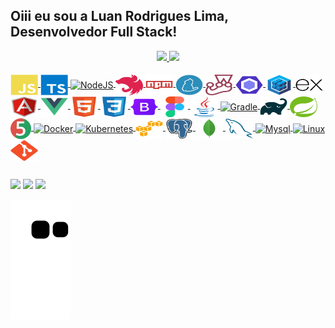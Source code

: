## Oiii eu sou a Luan Rodrigues Lima, Desenvolvedor Full Stack!
<div align="center" sle="margin-top: 2px"y
 >
  <a href="https://github.com/LuanRLima">
  <img height="180em" src="https://github-readme-stats.vercel.app/api?username=LuanRLima&show_icons=true&theme=dracula&include_all_commits=true&count_private=true"/>
  <img height="180em" src="https://github-readme-stats.vercel.app/api/top-langs/?username=LuanRLima&layout=compact&langs_count=7&theme=dracula"/>
</div>
<div style="display: inline_block"><br>
  <img align="center" style="margin-top: 2px"    alt="Luan-JS" height="33" width="44" src="https://raw.githubusercontent.com/devicons/devicon/master/icons/javascript/javascript-plain.svg">
  <img align="center" style="margin-top: 2px"    alt="Luan-TS" height="33" width="44" src="https://raw.githubusercontent.com/devicons/devicon/master/icons/typescript/typescript-plain.svg">
  <img align="center" style="margin-top: 2px"    alt="NodeJS" height="33" width="44" src="https://cdn.jsdelivr.net/gh/devicons/devicon/icons/nodejs/nodejs-original.svg">
  <img align="center" style="margin-top: 2px"    alt="NestJS" height="33" width="44" src="https://github.com/devicons/devicon/blob/master/icons/nestjs/nestjs-plain.svg">
  <img align="center" style="margin-top: 2px"    alt="Npm" height="33" width="44" src="https://github.com/devicons/devicon/blob/master/icons/npm/npm-original-wordmark.svg">
  <img align="center" style="margin-top: 2px"    alt="Yarn" height="33" width="44" src="https://github.com/devicons/devicon/blob/master/icons/yarn/yarn-original.svg">
  <img align="center" style="margin-top: 2px"    alt="Jest" height="33" width="44" src="https://github.com/devicons/devicon/blob/master/icons/jest/jest-plain.svg">
  <img align="center" style="margin-top: 2px"    alt="Eslint" height="33" width="44" src="https://github.com/devicons/devicon/blob/master/icons/eslint/eslint-original.svg">
  <img align="center" style="margin-top: 2px"    alt="Sequelize" height="33" width="44" src="https://github.com/devicons/devicon/blob/master/icons/sequelize/sequelize-original.svg">
  <img align="center" style="margin-top: 2px"    alt="Express" height="33" width="44" src="https://github.com/devicons/devicon/blob/master/icons/express/express-original.svg" >
  <img align="center" style="margin-top: 2px"    alt="Angular" height="33" width="44" src="https://github.com/devicons/devicon/blob/master/icons/angularjs/angularjs-original.svg">
  <img align="center" style="margin-top: 2px"    alt="Vue" height="33" width="44" src="https://github.com/devicons/devicon/blob/master/icons/vuejs/vuejs-original.svg">
  <img align="center" style="margin-top: 2px"    alt="HTML" height="33" width="44" src="https://raw.githubusercontent.com/devicons/devicon/master/icons/html5/html5-original.svg">
  <img align="center" style="margin-top: 2px"    alt="CSS" height="33" width="44" src="https://raw.githubusercontent.com/devicons/devicon/master/icons/css3/css3-original.svg">
  <img align="center" style="margin-top: 2px"    alt="Bootstrap" height="33" width="44" src="https://github.com/devicons/devicon/blob/master/icons/bootstrap/bootstrap-original.svg">
  <img align="center" style="margin-top: 2px"    alt="Luan-Figma" height="33" width="44" src="https://github.com/devicons/devicon/blob/master/icons/figma/figma-original.svg">
  <img align="center" style="margin-top: 2px"    alt="Java" height="33" width="44" src="https://github.com/devicons/devicon/blob/master/icons/java/java-original.svg">
 <img align="center" style="margin-top: 2px"    alt="Gradle" height="33" width="44" src=" https://upload.wikimedia.org/wikipedia/commons/5/52/Apache_Maven_logo.svg"> 
 <img align="center" style="margin-top: 2px"    alt="Gradle" height="33" width="44" src="https://github.com/devicons/devicon/blob/master/icons/gradle/gradle-plain.svg"> 
  <img align="center" style="margin-top: 2px"    alt="Spring" height="33" width="44" src="https://github.com/devicons/devicon/blob/master/icons/spring/spring-original.svg">
 <img align="center" style="margin-top: 2px"    alt="Junit" height="33" width="33" src="https://github.com/LuanRLima/Back-End-Projeto-Ionic/blob/master/pngwing.com%20(1).png">
  <img align="center" style="margin-top: 2px"    alt="Docker" height="33" width="44" src="https://cdn.jsdelivr.net/gh/devicons/devicon/icons/docker/docker-original-wordmark.svg">            
  <img align="center" style="margin-top: 2px"    alt="Kubernetes" height="33" width="44" src="https://cdn.jsdelivr.net/gh/devicons/devicon/icons/kubernetes/kubernetes-plain-wordmark.svg">
  <img align="center" style="margin-top: 2px"    alt="AWS" height="33" width="44" src="https://github.com/devicons/devicon/blob/master/icons/amazonwebservices/amazonwebservices-original.svg"> 
  <img align="center" style="margin-top: 2px"    alt="Postgresql" height="33" width="44" src="https://github.com/devicons/devicon/blob/master/icons/postgresql/postgresql-original.svg">
  <img align="center" style="margin-top: 2px"    alt="Mongodb" height="33" width="44" src="https://github.com/devicons/devicon/blob/master/icons/mongodb/mongodb-original.svg">
  <img align="center" style="margin-top: 2px"    alt="Mysql" height="33" width="44" src="https://github.com/devicons/devicon/blob/master/icons/mysql/mysql-original.svg">
 <img align="center" style="margin-top: 2px"    alt="Mysql" height="33" width="44" src="https://icongr.am/devicon/redis-original-wordmark.svg?size=128&color=currentColor">
 <img align="center" style="margin-top: 2px"    alt="Linux" height="33" width="44" src="https://cdn.jsdelivr.net/gh/devicons/devicon/icons/linux/linux-original.svg">
  <img align="center" style="margin-top: 2px"    alt="Git" height="33" width="44" src="https://github.com/devicons/devicon/blob/master/icons/git/git-original.svg">
  </div>
  
  ##
 
<div> 
  <a href = "mailto:luanrlima9@gmail.com"><img src="https://img.shields.io/badge/-Gmail-%23333?style=for-the-badge&logo=gmail&logoColor=white" target="_blank"></a>
  <a href="https://www.linkedin.com/in/luan-rodrigues-lima/" target="_blank"><img src="https://img.shields.io/badge/-LinkedIn-%230077B5?style=for-the-badge&logo=linkedin&logoColor=white" target="_blank"></a> 
  <a href="https://instagram.com/luanrodrigues1990" target="_blank"><img src="https://img.shields.io/badge/-Instagram-%23E4405F?style=for-the-badge&logo=instagram&logoColor=white" target="_blank"></a>
 
  ![Snake animation](https://github.com/rafaballerini/rafaballerini/blob/output/github-contribution-grid-snake.svg)
 
</div>
